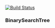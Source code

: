 [![Build Status](https://travis-ci.org/A-Kod/BinarySearchTree.svg?branch=master)](https://travis-ci.org/A-Kod/BinarySearchTree)

### BinarySearchTree
